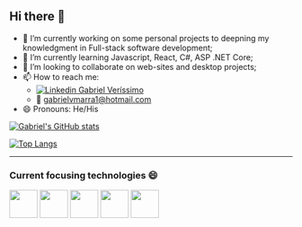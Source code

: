 ## Hi there 👋


- 🔭 I’m currently working on some personal projects to deepning my knowledgment in Full-stack software development;
- 🌱 I’m currently learning Javascript, React, C#, ASP .NET Core;
- 👯 I’m looking to collaborate on web-sites and desktop projects;
- 📫 How to reach me: 
  - [![Linkedin](https://i.stack.imgur.com/gVE0j.png) Gabriel Veríssimo](https://www.linkedin.com/in/gabriel-ver%C3%ADssimo/)
  - :love_letter: gabrielvmarra1@hotmail.com
- 😄 Pronouns: He/His

[![Gabriel's GitHub stats](https://github-readme-stats.vercel.app/api?username=GabrielVeridico&theme=dark&show_icons=true&&count_private=true)](https://github.com/anuraghazra/github-readme-stats)

[![Top Langs](https://github-readme-stats.vercel.app/api/top-langs/?username=GabrielVeridico&theme=dark&lang_count=8)](https://github.com/anuraghazra/github-readme-stats)

---

### Current focusing technologies 😄
<div>
  <img src="https://cdn.jsdelivr.net/gh/devicons/devicon/icons/csharp/csharp-original.svg" width=50rem/>
  <img src="https://cdn.jsdelivr.net/gh/devicons/devicon/icons/dotnetcore/dotnetcore-original.svg" width=50rem/>
  <img src="https://cdn.jsdelivr.net/gh/devicons/devicon/icons/javascript/javascript-original.svg" width=50rem/> 
  <img src="https://cdn.jsdelivr.net/gh/devicons/devicon/icons/react/react-original-wordmark.svg" width=50rem/>
  <img src="https://cdn.jsdelivr.net/gh/devicons/devicon/icons/html5/html5-original.svg" width=50rem/>
</div>


